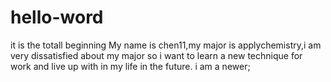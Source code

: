 # hello-word
it is the totall beginning
My name is chen11,my major is applychemistry,i am very dissatisfied about my major so i want to learn a new technique for work and live up with in my life in the future.
i am a newer;
